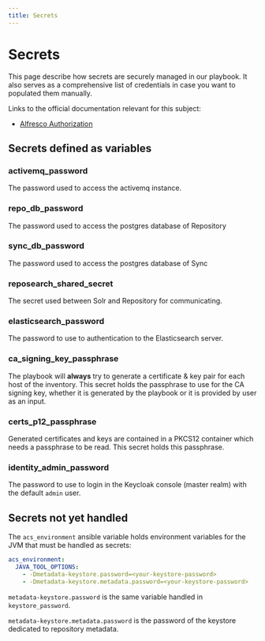 ```yaml
---
title: Secrets
---
```


# Secrets

This page describe how secrets are securely managed in our playbook. It also
serves as a comprehensive list of credentials in case you want to populated
them manually.

Links to the official documentation relevant for this subject:

* [Alfresco Authorization](https://docs.alfresco.com/content-services/latest/admin/security/)

## Secrets defined as variables

### activemq_password

The password used to access the activemq instance.

### repo_db_password

The password used to access the postgres database of Repository

### sync_db_password

The password used to access the postgres database of Sync

### reposearch_shared_secret

The secret used between Solr and Repository for communicating.

### elasticsearch_password

The password to use to authentication to the Elasticsearch server.

### ca_signing_key_passphrase

The playbook will **always** try to generate a certificate & key pair for each
host of the inventory. This secret holds the passphrase to use for the CA
signing key, whether it is generated by the playbook or it is provided by user
as an input.

### certs_p12_passphrase

Generated certificates and keys are contained in a PKCS12 container which needs
a passphrase to be read. This secret holds this passphrase.

### identity_admin_password

The password to use to login in the Keycloak console (master realm) with the
default `admin` user.

## Secrets not yet handled

The `acs_environment` ansible variable holds environment variables for the JVM
that must be handled as secrets:

```yml
acs_environment:
  JAVA_TOOL_OPTIONS:
    - -Dmetadata-keystore.password=<your-keystore-password>
    - -Dmetadata-keystore.metadata.password=<your-keystore-password>
```

`metadata-keystore.password` is the same variable handled in `keystore_password`.

`metadata-keystore.metadata.password` is the password of the keystore dedicated to repository metadata.
